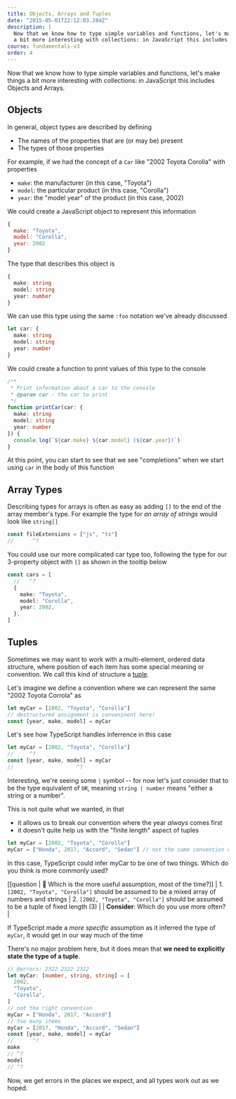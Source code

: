 ```yaml
---
title: Objects, Arrays and Tuples
date: "2015-05-01T22:12:03.284Z"
description: |
  Now that we know how to type simple variables and functions, let's make things
  a bit more interesting with collections: in JavaScript this includes Objects and Arrays.
course: fundamentals-v3
order: 4
---
```


Now that we know how to type simple variables and functions, let's make things
a bit more interesting with collections: in JavaScript this includes Objects and Arrays.

## Objects

In general, object types are described by defining

- The names of the properties that are (or may be) present
- The types of those properties

For example, if we had the concept of a `Car` like "2002 Toyota Corolla" with properties

- `make`: the manufacturer (in this case, "Toyota")
- `model`: the particular product (in this case, "Corolla")
- `year`: the "model year" of the product (in this case, 2002)

We could create a JavaScript object to represent this information

```js
{
  make: "Toyota",
  model: "Corolla",
  year: 2002
}
```

The type that describes this object is

```ts
{
  make: string
  model: string
  year: number
}
```

We can use this type using the same `:foo` notation we've already discussed

```ts twoslash
let car: {
  make: string
  model: string
  year: number
}
```

We could create a function to print values of this type to the console

```ts twoslash
/**
 * Print information about a car to the console
 * @param car - the car to print
 */
function printCar(car: {
  make: string
  model: string
  year: number
}) {
  console.log(`${car.make} ${car.model} (${car.year})`)
}
```

At this point, you can start to see that we see "completions" when we start
using `car` in the body of this function

## Array Types

Describing types for arrays is often as easy as adding `[]` to the end of the
array member's type. For example the type for _an array of strings_ would look like `string[]`

```ts twoslash
const fileExtensions = ["js", "ts"]
//      ^?
```

You could use our more complicated car type too, following the type for our
3-property object with `[]` as shown in the tooltip below

```ts twoslash
const cars = [
  //   ^?
  {
    make: "Toyota",
    model: "Corolla",
    year: 2002,
  },
]
```

## Tuples

Sometimes we may want to work with a multi-element, ordered data structure, where
position of each item has some special meaning or convention. We call this kind of
structure a [tuple](https://en.wikipedia.org/wiki/Tuple).

Let's imagine we define a convention where we can represent the same "2002 Toyota Corrola"
as

```ts
let myCar = [2002, "Toyota", "Corolla"]
// destructured assignment is conveninent here!
const [year, make, model] = myCar
```

Let's see how TypeScript handles inferrence in this case

```ts twoslash
let myCar = [2002, "Toyota", "Corolla"]
//     ^?
const [year, make, model] = myCar
//                    ^?
```

Interesting, we're seeing some `|` symbol -- for now let's just consider that to
be the type equivalent of `OR`, meaning `string | number` means "either a string or a number".

This is not quite what we wanted, in that

- it allows us to break our convention where the year _always_ comes first
- it doesn't quite help us with the "finite length" aspect of tuples

```ts twoslash
let myCar = [2002, "Toyota", "Corolla"]
myCar = ["Honda", 2017, "Accord", "Sedan"] // not the same convention or length!
```

In this case, TypeScript could infer myCar to be one of two things. Which
do you think is more commonly used?

[[question | 🙋 Which is the more useful assumption, most of the time?]]
| 1. `[2002, "Toyota", "Corolla"]` should be assumed to be a mixed array of numbers and strings
| 2. `[2002, "Toyota", "Corolla"]` should be assumed to be a tuple of fixed length (3)
|
| **Consider**: Which do you use more often?
|

If TypeScript made a _more specific_ assumption as it inferred the type of `myCar`,
it would get in our way much of the time

There's no major problem here, but it does mean that **we need to explicitly state the type of a tuple**.

```ts twoslash
// @errors: 2322 2322 2322
let myCar: [number, string, string] = [
  2002,
  "Toyota",
  "Corolla",
]
// not the right convention
myCar = ["Honda", 2017, "Accord"]
// too many items
myCar = [2017, "Honda", "Accord", "Sedan"]
const [year, make, model] = myCar
//      ^?
make
// ^?
model
// ^?
```

Now, we get errors in the places we expect, and all types work out as we hoped.
